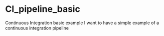 # CI_pipeline_basic
Continuous Integration basic example
I want to have a simple example of a continuous integration pipeline
